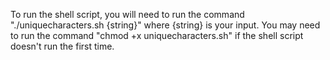 To run the shell script, you will need to run the command "./uniquecharacters.sh {string}" where {string} is your input.
You may need to run the command "chmod +x uniquecharacters.sh" if the shell script doesn't run the first time.